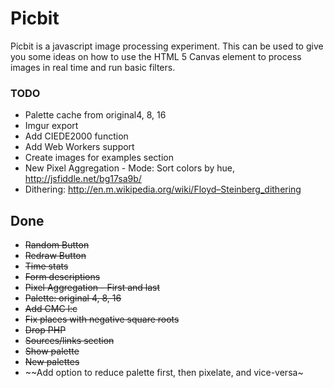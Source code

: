 # Picbit
Picbit is a javascript image processing experiment. This can be used to give you some ideas on how to use the HTML 5 Canvas element to process images in real time and run basic filters.

### TODO

- Palette cache from original4, 8, 16
- Imgur export
- Add CIEDE2000 function
- Add Web Workers support
- Create images for examples section
- New Pixel Aggregation - Mode: Sort colors by hue, http://jsfiddle.net/bg17sa9b/
- Dithering: http://en.m.wikipedia.org/wiki/Floyd–Steinberg_dithering

## Done

- ~~Random Button~~
- ~~Redraw Button~~
- ~~Time stats~~
- ~~Form descriptions~~
- ~~Pixel Aggregation - First and last~~
- ~~Palette: original 4, 8, 16~~
- ~~Add CMC l:c~~
- ~~Fix places with negative square roots~~
- ~~Drop PHP~~
- ~~Sources/links section~~
- ~~Show palette~~
- ~~New palettes~~
- ~~Add option to reduce palette first, then pixelate, and vice-versa~
